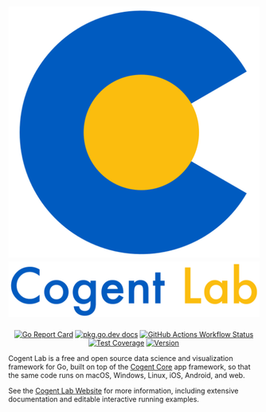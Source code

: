 <h1 align="center">
    <a href="https://cogentcore.org/lab">
        <img alt="Cogent Core Logo" src="icon.svg"><br>
        <img alt="Cogent Lab Name Banner" width="560" src="docs/name.png">
    </a>
</h1>

<p align="center">
    <a href="https://goreportcard.com/report/cogentcore.org/lab"><img src="https://goreportcard.com/badge/cogentcore.org/lab" alt="Go Report Card"></a>
    <a href="https://pkg.go.dev/cogentcore.org/lab"><img src="https://img.shields.io/badge/dev-reference-007d9c?logo=go&logoColor=white&style=flat" alt="pkg.go.dev docs"></a>
    <a href="https://github.com/cogentcore/lab/actions"><img alt="GitHub Actions Workflow Status" src="https://img.shields.io/github/actions/workflow/status/cogentcore/lab/go.yml"></a>
    <a href="https://raw.githack.com/wiki/cogentcore/lab/coverage.html"><img alt="Test Coverage" src="https://github.com/cogentcore/lab/wiki/coverage.svg"></a>
    <a href="https://github.com/cogentcore/lab/tags"><img alt="Version" src="https://img.shields.io/github/v/tag/cogentcore/lab?label=version&color=blue"></a>
</p>

Cogent Lab is a free and open source data science and visualization framework for Go, built on top of the [Cogent Core](https://cogentcore.org/core) app framework, so that the same code runs on macOS, Windows, Linux, iOS, Android, and web.

See the [Cogent Lab Website](https://cogentcore.org/lab) for more information, including extensive documentation and editable interactive running examples. 
